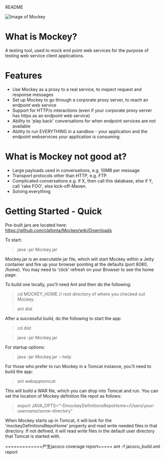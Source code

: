 README

![Image of Mockey](https://s3-us-west-1.amazonaws.com/mockeybuilds/mockey_20150609_sample_screenshot.png "Mockey")

What is Mockey?
===================

A testing tool, used to mock end point web services for the purpose of testing web service client applications. 

Features
====================

 * Use Mockey as a proxy to a real service, to inspect request and response messages
 * Set up Mockey to go through a corporate proxy server, to reach an endpoint web service
 * Support for HTTP/s interactions (even if your corporate proxy server has https as an endpoint web service)
 * Ability to 'play back' conversations for when endpoint services are not available
 * Ability to run EVERYTHING in a sandbox - your application and the endpoint webservices your application is consuming. 

What is Mockey not good at?
====================

 * Large payloads used in conversations, e.g. 10MB per message
 * Transport protocols other than HTTP, e.g. FTP. 
 * Complicated conversations e.g. if X, then call this database, else if Y, call 'rake FOO', else kick-off-Maven. 
 * Solving everything

Getting Started - Quick
====================
Pre-built jars are located here: <https://github.com/clafonta/Mockey/wiki/Downloads>

To start: 
> java -jar Mockey.jar

Mockey.jar is an executable jar file, which will start Mockey within a Jetty container and fire up your browser pointing at the defaults (port 8080, /home). You may need to 
'click' refresh on your Browser to see the home page.  


To build one locally, you'll need Ant and then do the following:  
> cd MOCKEY_HOME // root directory of where you checked out Mockey.

> ant dist 


After a successful build, do the following to start the app:
> cd dist 

> java -jar Mockey.jar

For startup options: 
> java -jar Mockey.jar --help

For those who prefer to run Mockey in a Tomcat instance, you'll need to build the app:
> ant webapptomcat

This will build a WAR file, which you can drop into Tomcat and run. You can set the location of Mockey definition file repot as follows: 
> export JAVA_OPTS="-DmockeyDefinitionsRepoHome=/Users/your-username/some-directory"

When Mockey starts up in Tomcat, it will look for the 'mockeyDefinitionsRepoHome' property and read write needed files in that directory. 
If not defined, it will read write files in the default user directory that Tomcat is started with.

=============产生jacoco coverage report=====
ant -f jacoco_build.xml report
